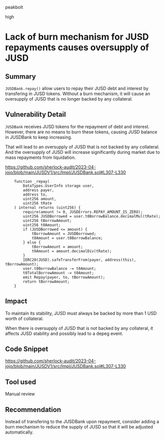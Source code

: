 peakbolt

high

# Lack of burn mechanism for JUSD repayments causes oversupply of JUSD

## Summary

`JUSDBank.repay()` allow users to repay their JUSD debt and interest by transfering in JUSD tokens. Without a burn mechanism, it will cause an oversupply of JUSD that is no longer backed by any collateral.




## Vulnerability Detail

`JUSDBank` receives JUSD tokens for the repayment of debt and interest. However, there are no means to burn these tokens, causing JUSD balance in JUSDBank to keep increasing. 

That will lead to an oversupply of JUSD that is not backed by any collateral. And the oversupply of JUSD will increase significantly during market due to mass repayments from liquidation.


https://github.com/sherlock-audit/2023-04-jojo/blob/main/JUSDV1/src/Impl/JUSDBank.sol#L307-L330
```Solidity
    function _repay(
        DataTypes.UserInfo storage user,
        address payer,
        address to,
        uint256 amount,
        uint256 tRate
    ) internal returns (uint256) {
        require(amount != 0, JUSDErrors.REPAY_AMOUNT_IS_ZERO);
        uint256 JUSDBorrowed = user.t0BorrowBalance.decimalMul(tRate);
        uint256 tBorrowAmount;
        uint256 t0Amount;
        if (JUSDBorrowed <= amount) {
            tBorrowAmount = JUSDBorrowed;
            t0Amount = user.t0BorrowBalance;
        } else {
            tBorrowAmount = amount;
            t0Amount = amount.decimalDiv(tRate);
        }
        IERC20(JUSD).safeTransferFrom(payer, address(this), tBorrowAmount);
        user.t0BorrowBalance -= t0Amount;
        t0TotalBorrowAmount -= t0Amount;
        emit Repay(payer, to, tBorrowAmount);
        return tBorrowAmount;
    }
```

## Impact

To maintain its stability, JUSD must always be backed by more than 1 USD worth of collateral. 

When there is oversupply of JUSD that is not backed by any collateral, it affects JUSD stability and possibly lead to a depeg event.



## Code Snippet
https://github.com/sherlock-audit/2023-04-jojo/blob/main/JUSDV1/src/Impl/JUSDBank.sol#L307-L330


## Tool used
Manual review

## Recommendation
Instead of transfering to the JUSDBank upon repayment, consider adding a burn mechanism to reduce the supply of JUSD so that it will be adjusted automatically.